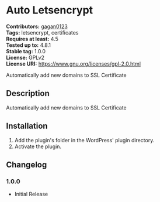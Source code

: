 # Auto Letsencrypt #
**Contributors:** [gagan0123](https://profiles.wordpress.org/gagan0123)  
**Tags:** letsencrypt, certificates  
**Requires at least:** 4.5  
**Tested up to:** 4.8.1  
**Stable tag:** 1.0.0  
**License:** GPLv2  
**License URI:** https://www.gnu.org/licenses/gpl-2.0.html  

Automatically add new domains to SSL Certificate

## Description ##

Automatically add new domains to SSL Certificate

## Installation ##
1. Add the plugin's folder in the WordPress' plugin directory.
1. Activate the plugin.

## Changelog ##

### 1.0.0 ###
* Initial Release